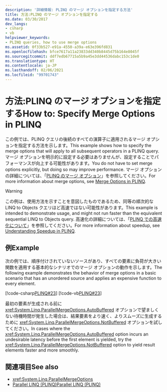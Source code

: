 ```yaml
---
description: '詳細情報: PLINQ のマージ オプションを指定する方法'
title: 方法:PLINQ のマージ オプションを指定する
ms.date: 03/30/2017
dev_langs:
- csharp
- vb
helpviewer_keywords:
- PLINQ queries, how to use merge options
ms.assetid: 0f33b527-e91a-4550-a39a-e63e396fd831
ms.openlocfilehash: bfce7617a11a23833dd340b8445d75b164e8045f
ms.sourcegitcommit: ddf7edb67715a5b9a45e3dd44536dabc153c1de0
ms.translationtype: HT
ms.contentlocale: ja-JP
ms.lasthandoff: 02/06/2021
ms.locfileid: "99701743"
---
```

# <a name="how-to-specify-merge-options-in-plinq"></a><span data-ttu-id="4c018-103">方法:PLINQ のマージ オプションを指定する</span><span class="sxs-lookup"><span data-stu-id="4c018-103">How to: Specify Merge Options in PLINQ</span></span>

<span data-ttu-id="4c018-104">この例では、PLINQ クエリの後続のすべての演算子に適用されるマージ オプションを指定する方法を示します。</span><span class="sxs-lookup"><span data-stu-id="4c018-104">This example shows how to specify the merge options that will apply to all subsequent operators in a PLINQ query.</span></span> <span data-ttu-id="4c018-105">マージ オプションを明示的に設定する必要はありませんが、設定することでパフォーマンスが向上する可能性があります。</span><span class="sxs-lookup"><span data-stu-id="4c018-105">You do not have to set merge options explicitly, but doing so may improve performance.</span></span> <span data-ttu-id="4c018-106">マージ オプションの詳細については、「[PLINQ のマージ オプション](merge-options-in-plinq.md)」を参照してください。</span><span class="sxs-lookup"><span data-stu-id="4c018-106">For more information about merge options, see [Merge Options in PLINQ](merge-options-in-plinq.md).</span></span>  
  
> [!WARNING]
> <span data-ttu-id="4c018-107">この例は、使用方法を示すことを意図したものであるため、同等の順次的な LINQ to Objects クエリほど高速ではない可能性があります。</span><span class="sxs-lookup"><span data-stu-id="4c018-107">This example is intended to demonstrate usage, and might not run faster than the equivalent sequential LINQ to Objects query.</span></span> <span data-ttu-id="4c018-108">高速化の詳細については、「[PLINQ での高速化について](understanding-speedup-in-plinq.md)」を参照してください。</span><span class="sxs-lookup"><span data-stu-id="4c018-108">For more information about speedup, see [Understanding Speedup in PLINQ](understanding-speedup-in-plinq.md).</span></span>  
  
## <a name="example"></a><span data-ttu-id="4c018-109">例</span><span class="sxs-lookup"><span data-stu-id="4c018-109">Example</span></span>  

 <span data-ttu-id="4c018-110">次の例では、順序付けされていないソースがあり、すべての要素に負荷が大きい関数を適用する基本的なシナリオでのマージ オプションの動作を示します。</span><span class="sxs-lookup"><span data-stu-id="4c018-110">The following example demonstrates the behavior of merge options in a basic scenario that has an unordered source and applies an expensive function to every element.</span></span>  
  
 [!code-csharp[PLINQ#23](../../../samples/snippets/csharp/VS_Snippets_Misc/plinq/cs/plinqsamples.cs#23)]
 [!code-vb[PLINQ#23](../../../samples/snippets/visualbasic/VS_Snippets_Misc/plinq/vb/plinq2_vb.vb#23)]  
  
 <span data-ttu-id="4c018-111">最初の要素が生成される前に <xref:System.Linq.ParallelMergeOptions.AutoBuffered> オプションで望ましくない待機時間が発生した場合は、結果要素をより速く、よりスムーズに生成するために <xref:System.Linq.ParallelMergeOptions.NotBuffered> オプションを試してください。</span><span class="sxs-lookup"><span data-stu-id="4c018-111">In cases where the <xref:System.Linq.ParallelMergeOptions.AutoBuffered> option incurs an undesirable latency before the first element is yielded, try the <xref:System.Linq.ParallelMergeOptions.NotBuffered> option to yield result elements faster and more smoothly.</span></span>  
  
## <a name="see-also"></a><span data-ttu-id="4c018-112">関連項目</span><span class="sxs-lookup"><span data-stu-id="4c018-112">See also</span></span>

- <xref:System.Linq.ParallelMergeOptions>
- [<span data-ttu-id="4c018-113">Parallel LINQ (PLINQ)</span><span class="sxs-lookup"><span data-stu-id="4c018-113">Parallel LINQ (PLINQ)</span></span>](introduction-to-plinq.md)
